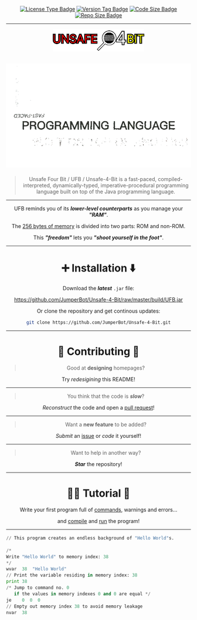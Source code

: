 <div align="center">

[![License Type Badge](https://img.shields.io/badge/license-GPL--3.0-blue?style=for-the-badge)]()
[![Version Tag  Badge](https://img.shields.io/github/v/release/JumperBot/Unsafe-4-Bit?color=green&style=for-the-badge)]()
[![Code Size    Badge](https://img.shields.io/github/languages/code-size/JumperBot/Unsafe-4-Bit?color=orange&style=for-the-badge)]()
[![Repo Size    Badge](https://img.shields.io/github/repo-size/JumperBot/Unsafe-4-Bit?color=red&style=for-the-badge)]()

---

[![Banner.png](./ShortenedBanner.png)](./ShortenedBanner.png)

[![UFBDesc.apng](./UFBDesc.apng)](./UFBDesc.apng)
---

> Unsafe Four Bit / UFB / Unsafe-4-Bit is a fast-paced, compiled-interpreted, dynamically-typed, imperative-procedural programming language built on top of the Java programming language.

---

UFB reminds you of its ***lower-level counterparts*** as you manage your ***"RAM"***.

The [256 bytes of memory](https://github.com/JumperBot/Unsafe-4-Bit/wiki/Z-Others#Memory) is divided into two parts: ROM and non-ROM.

This ***"freedom"*** lets you ***"shoot yourself in the foot"***.

</div>

---

<div align="center">

# :heavy_plus_sign: Installation :arrow_down:

Download the ***latest*** `.jar` file:

https://github.com/JumperBot/Unsafe-4-Bit/raw/master/build/UFB.jar

Or clone the repository and get continous updates:

```bash
git clone https://github.com/JumperBot/Unsafe-4-Bit.git
```

</div>

---

<div align="center">

# :construction: Contributing :construction_worker:

> Good at **designing** homepages?

Try *redesigining* this README!

---

> You think that the code is ***slow***?

*Reconstruct* the code and open a [pull request](https://github.com/JumperBot/Unsafe-4-Bit/compare)!

---

> Want a **new feature** to be added?

*Submit* an [issue](https://github.com/JumperBot/Unsafe-4-Bit/issues/new/choose) or *code* it yourself!

---

> Want to help in another way?

***Star*** the repository!

</div>

---

<div align="center">

# :technologist: Tutorial :monocle_face:

Write your first program full of [commands](https://github.com/JumperBot/Unsafe-4-Bit/wiki/Z-Others#default-16), warnings and errors...

and [compile](https://github.com/JumperBot/Unsafe-4-Bit/wiki/The-Compiler) and [run](https://github.com/JumperBot/Unsafe-4-Bit/wiki/The-Interpreter) the program!

</div>

---

```python
// This program creates an endless background of "Hello World"s.

/*
Write "Hello World" to memory index: 38
*/
wvar  38  "Hello World"
// Print the variable residing in memory index: 38
print 38
/* Jump to command no. 0
   if the values in memory indexes 0 and 0 are equal */
je    0  0  0
// Empty out memory index 38 to avoid memory leakage
nvar  38
```
